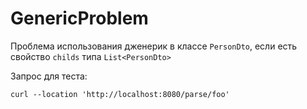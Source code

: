# GenericProblem
Проблема использования дженерик в классе `PersonDto`, если есть свойство `childs` типа `List<PersonDto>`

Запрос для теста:
```
curl --location 'http://localhost:8080/parse/foo'
```

